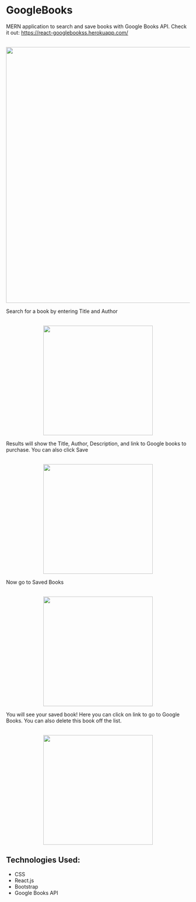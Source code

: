 # GoogleBooks

MERN application to search and save books with Google Books API. Check it out: https://react-googlebookss.herokuapp.com/

<p align ="center"><br><img src="./src/images/headerImg.png" width="700px"></p>

Search for a book by entering Title and Author 
<p align ="center"><br><img src="./src/images/searchImg.png" width="300px"></p>

Results will show the Title, Author, Description, and link to Google books to purchase. You can also click Save 
<p align ="center"><br><img src="./src/images/resultsImg.png" width="300px"></p>

Now go to Saved Books
<p align ="center"><br><img src="./src/images/navImg.png" width="300px"></p>

You will see your saved book! Here you can click on link to go to Google Books. You can also delete this book off the list.
<p align ="center"><br><img src="./src/images/savedImg.png" width="300px"></p>

## Technologies Used:
* CSS
* React.js
* Bootstrap
* Google Books API


